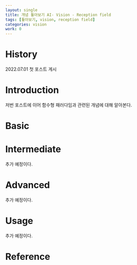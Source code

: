```yaml
---
layout: single
title: 개념 톺아보기 AI- Vision - Reception field
tags: [톺아보기, vision, reception field]
categories: vision
work: 0
---
```

# History
2022.07.01 첫 포스트 게시

# Introduction
저번 포스트에 이어 함수형 패러다임과 관련된 개념에 대해 알아본다.


# Basic

# Intermediate
추가 예정이다.

# Advanced
추가 예정이다.

# Usage
추가 예정이다.

# Reference 